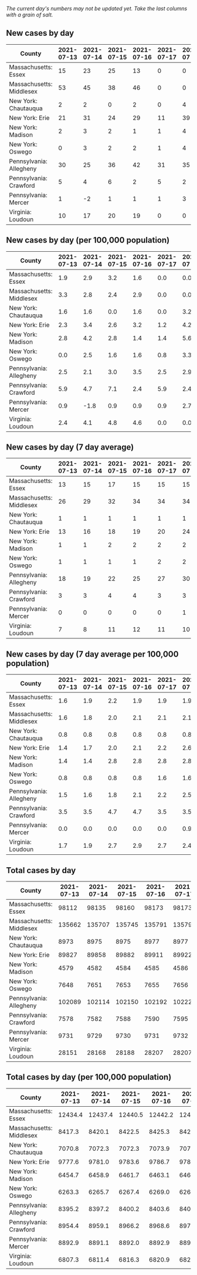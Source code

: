 _The current day's numbers may not be updated yet. Take the last columns with a grain of salt._
## New cases by day

| County | 2021-07-13 | 2021-07-14 | 2021-07-15 | 2021-07-16 | 2021-07-17 | 2021-07-18 | 2021-07-19 |
| --- | --- | --- | --- | --- | --- | --- | --- |
| Massachusetts: Essex | 15 | 23 | 25 | 13 | 0 | 0 |  |
| Massachusetts: Middlesex | 53 | 45 | 38 | 46 | 0 | 0 |  |
| New York: Chautauqua | 2 | 2 | 0 | 2 | 0 | 4 |  |
| New York: Erie | 21 | 31 | 24 | 29 | 11 | 39 |  |
| New York: Madison | 2 | 3 | 2 | 1 | 1 | 4 |  |
| New York: Oswego | 0 | 3 | 2 | 2 | 1 | 4 |  |
| Pennsylvania: Allegheny | 30 | 25 | 36 | 42 | 31 | 35 |  |
| Pennsylvania: Crawford | 5 | 4 | 6 | 2 | 5 | 2 |  |
| Pennsylvania: Mercer | 1 | -2 | 1 | 1 | 1 | 3 |  |
| Virginia: Loudoun | 10 | 17 | 20 | 19 | 0 | 0 |  |

## New cases by day (per 100,000 population)

| County | 2021-07-13 | 2021-07-14 | 2021-07-15 | 2021-07-16 | 2021-07-17 | 2021-07-18 | 2021-07-19 |
| --- | --- | --- | --- | --- | --- | --- | --- |
| Massachusetts: Essex | 1.9 | 2.9 | 3.2 | 1.6 | 0.0 | 0.0 |  |
| Massachusetts: Middlesex | 3.3 | 2.8 | 2.4 | 2.9 | 0.0 | 0.0 |  |
| New York: Chautauqua | 1.6 | 1.6 | 0.0 | 1.6 | 0.0 | 3.2 |  |
| New York: Erie | 2.3 | 3.4 | 2.6 | 3.2 | 1.2 | 4.2 |  |
| New York: Madison | 2.8 | 4.2 | 2.8 | 1.4 | 1.4 | 5.6 |  |
| New York: Oswego | 0.0 | 2.5 | 1.6 | 1.6 | 0.8 | 3.3 |  |
| Pennsylvania: Allegheny | 2.5 | 2.1 | 3.0 | 3.5 | 2.5 | 2.9 |  |
| Pennsylvania: Crawford | 5.9 | 4.7 | 7.1 | 2.4 | 5.9 | 2.4 |  |
| Pennsylvania: Mercer | 0.9 | -1.8 | 0.9 | 0.9 | 0.9 | 2.7 |  |
| Virginia: Loudoun | 2.4 | 4.1 | 4.8 | 4.6 | 0.0 | 0.0 |  |

## New cases by day (7 day average)

| County | 2021-07-13 | 2021-07-14 | 2021-07-15 | 2021-07-16 | 2021-07-17 | 2021-07-18 | 2021-07-19 |
| --- | --- | --- | --- | --- | --- | --- | --- |
| Massachusetts: Essex | 13 | 15 | 17 | 15 | 15 | 15 |  |
| Massachusetts: Middlesex | 26 | 29 | 32 | 34 | 34 | 34 |  |
| New York: Chautauqua | 1 | 1 | 1 | 1 | 1 | 1 |  |
| New York: Erie | 13 | 16 | 18 | 19 | 20 | 24 |  |
| New York: Madison | 1 | 1 | 2 | 2 | 2 | 2 |  |
| New York: Oswego | 1 | 1 | 1 | 1 | 2 | 2 |  |
| Pennsylvania: Allegheny | 18 | 19 | 22 | 25 | 27 | 30 |  |
| Pennsylvania: Crawford | 3 | 3 | 4 | 4 | 3 | 3 |  |
| Pennsylvania: Mercer | 0 | 0 | 0 | 0 | 0 | 1 |  |
| Virginia: Loudoun | 7 | 8 | 11 | 12 | 11 | 10 |  |

## New cases by day (7 day average per 100,000 population)

| County | 2021-07-13 | 2021-07-14 | 2021-07-15 | 2021-07-16 | 2021-07-17 | 2021-07-18 | 2021-07-19 |
| --- | --- | --- | --- | --- | --- | --- | --- |
| Massachusetts: Essex | 1.6 | 1.9 | 2.2 | 1.9 | 1.9 | 1.9 |  |
| Massachusetts: Middlesex | 1.6 | 1.8 | 2.0 | 2.1 | 2.1 | 2.1 |  |
| New York: Chautauqua | 0.8 | 0.8 | 0.8 | 0.8 | 0.8 | 0.8 |  |
| New York: Erie | 1.4 | 1.7 | 2.0 | 2.1 | 2.2 | 2.6 |  |
| New York: Madison | 1.4 | 1.4 | 2.8 | 2.8 | 2.8 | 2.8 |  |
| New York: Oswego | 0.8 | 0.8 | 0.8 | 0.8 | 1.6 | 1.6 |  |
| Pennsylvania: Allegheny | 1.5 | 1.6 | 1.8 | 2.1 | 2.2 | 2.5 |  |
| Pennsylvania: Crawford | 3.5 | 3.5 | 4.7 | 4.7 | 3.5 | 3.5 |  |
| Pennsylvania: Mercer | 0.0 | 0.0 | 0.0 | 0.0 | 0.0 | 0.9 |  |
| Virginia: Loudoun | 1.7 | 1.9 | 2.7 | 2.9 | 2.7 | 2.4 |  |

## Total cases by day

| County | 2021-07-13 | 2021-07-14 | 2021-07-15 | 2021-07-16 | 2021-07-17 | 2021-07-18 | 2021-07-19 |
| --- | --- | --- | --- | --- | --- | --- | --- |
| Massachusetts: Essex | 98112 | 98135 | 98160 | 98173 | 98173 | 98173 |  |
| Massachusetts: Middlesex | 135662 | 135707 | 135745 | 135791 | 135791 | 135791 |  |
| New York: Chautauqua | 8973 | 8975 | 8975 | 8977 | 8977 | 8981 |  |
| New York: Erie | 89827 | 89858 | 89882 | 89911 | 89922 | 89961 |  |
| New York: Madison | 4579 | 4582 | 4584 | 4585 | 4586 | 4590 |  |
| New York: Oswego | 7648 | 7651 | 7653 | 7655 | 7656 | 7660 |  |
| Pennsylvania: Allegheny | 102089 | 102114 | 102150 | 102192 | 102223 | 102258 |  |
| Pennsylvania: Crawford | 7578 | 7582 | 7588 | 7590 | 7595 | 7597 |  |
| Pennsylvania: Mercer | 9731 | 9729 | 9730 | 9731 | 9732 | 9735 |  |
| Virginia: Loudoun | 28151 | 28168 | 28188 | 28207 | 28207 | 28207 |  |

## Total cases by day (per 100,000 population)

| County | 2021-07-13 | 2021-07-14 | 2021-07-15 | 2021-07-16 | 2021-07-17 | 2021-07-18 | 2021-07-19 |
| --- | --- | --- | --- | --- | --- | --- | --- |
| Massachusetts: Essex | 12434.4 | 12437.4 | 12440.5 | 12442.2 | 12442.2 | 12442.2 |  |
| Massachusetts: Middlesex | 8417.3 | 8420.1 | 8422.5 | 8425.3 | 8425.3 | 8425.3 |  |
| New York: Chautauqua | 7070.8 | 7072.3 | 7072.3 | 7073.9 | 7073.9 | 7077.1 |  |
| New York: Erie | 9777.6 | 9781.0 | 9783.6 | 9786.7 | 9787.9 | 9792.2 |  |
| New York: Madison | 6454.7 | 6458.9 | 6461.7 | 6463.1 | 6464.5 | 6470.2 |  |
| New York: Oswego | 6263.3 | 6265.7 | 6267.4 | 6269.0 | 6269.8 | 6273.1 |  |
| Pennsylvania: Allegheny | 8395.2 | 8397.2 | 8400.2 | 8403.6 | 8406.2 | 8409.1 |  |
| Pennsylvania: Crawford | 8954.4 | 8959.1 | 8966.2 | 8968.6 | 8974.5 | 8976.8 |  |
| Pennsylvania: Mercer | 8892.9 | 8891.1 | 8892.0 | 8892.9 | 8893.8 | 8896.6 |  |
| Virginia: Loudoun | 6807.3 | 6811.4 | 6816.3 | 6820.9 | 6820.9 | 6820.9 |  |
